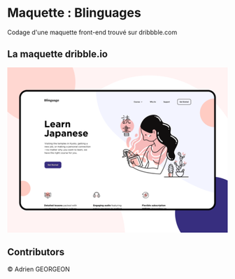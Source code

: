 # Maquette : Blinguages

Codage d'une maquette front-end trouvé sur dribbble.com

## La maquette dribble.io
![Maquette Blinguage](maquette.png) 


## Contributors
© Adrien GEORGEON